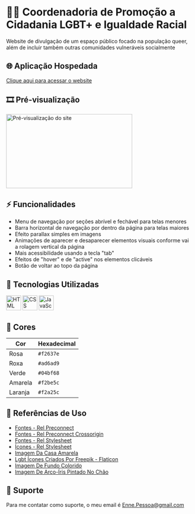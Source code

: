 # 🏳️‍🌈 Coordenadoria de Promoção a Cidadania LGBT+ e Igualdade Racial

 Website de divulgação de um espaço público focado na população queer, além de incluir também outras comunidades vulneráveis socialmente

 
## 🌐 Aplicação Hospedada

 [Clique aqui para acessar o website](https://enne-amore.github.io/cidadania-queer/)


## 🎞️ Pré-visualização

 <img src="img/preview.gif" alt="Pré-visualização do site" width="340" height="200">


## ⚡ Funcionalidades

 - Menu de navegação por seções abrível e fechável para telas menores
 - Barra horizontal de navegação por dentro da página para telas maiores
 - Efeito parallax simples em imagens
 - Animações de aparecer e desaparecer elementos visuais conforme vai a rolagem vertical da página
 - Mais acessibilidade usando a tecla "tab"
 - Efeitos de "hover" e de "active" nos elementos clicáveis
 - Botão de voltar ao topo da página


## 🚀 Tecnologias Utilizadas

 <p align="left">
    <img src="https://cdn.jsdelivr.net/gh/devicons/devicon/icons/html5/html5-original.svg" title="HTML" alt="HTML" width="40" height="40"/>
    <img src="https://upload.wikimedia.org/wikipedia/commons/thumb/a/ab/Official_CSS_Logo.svg/2048px-Official_CSS_Logo.svg.png" title="CSS" alt="CSS" width="40" height="40"/>
    <img src="https://cdn.jsdelivr.net/gh/devicons/devicon/icons/javascript/javascript-original.svg" title="JavaScript" alt="JavaScript" width="40" height="40"/>
  </p>


## 🌈 Cores

| Cor     | Hexadecimal |
| ------- | ----------- |
| Rosa    | `#f2637e`   |
| Roxa    | `#ad6ad9`   |
| Verde   | `#04bf68`   |
| Amarela | `#f2be5c`   |
| Laranja | `#f2a25c`   |


## 🌟 Referências de Uso

 - [Fontes - Rel Preconnect](https://fonts.googleapis.com)
 - [Fontes - Rel Preconnect Crossorigin](https://fonts.gstatic.com)
 - [Fontes - Rel Stylesheet](https://fonts.googleapis.com/css2?family=Acme&display=swap)
 - [Ícones - Rel Stylesheet](https://fonts.googleapis.com/css2?family=Material+Symbols+Outlined:opsz,wght,FILL,GRAD@20..48,100..700,0..1,-50..200)
 - [Imagem Da Casa Amarela](https://www.google.com.br/maps/place/Centro+de+Cidadania+LGBT%2B/@-7.1217003,-34.8809479,3a,75y,90t/data=!3m8!1e2!3m6!1sAF1QipODsd37WEbt76j1-NjLGv_GMKYnMzl_teQVYtsg!2e10!3e12!6shttps:%2F%2Flh5.googleusercontent.com%2Fp%2FAF1QipODsd37WEbt76j1-NjLGv_GMKYnMzl_teQVYtsg%3Dw203-h196-k-no!7i2527!8i2448!4m9!3m8!1s0x7ace7e1d9ccaab7:0x59170e6cc5c569d3!8m2!3d-7.1217003!4d-34.8809479!10e5!14m1!1BCgIgAQ!16s%2Fg%2F11c30xw5z0?entry=ttu)
 - [Lgbt Ícones Criados Por Freepik - Flaticon](https://www.flaticon.com/br/icones-gratis/lgbt)
 - [Imagem De Fundo Colorido](https://unsplash.com/pt-br/fotografias/textil-azul-rosa-e-verde-jYbKxinWQGk?utm_content=creditShareLink&utm_medium=referral&utm_source=unsplash)
 - [Imagem De Arco-Íris Pintado No Chão](https://unsplash.com/pt-br/fotografias/desenho-do-arco-iris-_Bk2NVFx7q4?utm_content=creditShareLink&utm_medium=referral&utm_source=unsplash)


## 🔧 Suporte

 Para me contatar como suporte, o meu email é [Enne.Pessoa@gmail.com](mailto:Enne.Pessoa@gmail.com)

